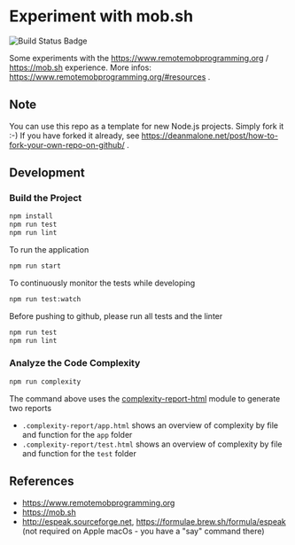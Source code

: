 # Experiment with mob.sh

![Build Status Badge](https://github.com/wonderbird/experiment-with-mob-sh/workflows/Node.js%20CI/badge.svg)

Some experiments with the https://www.remotemobprogramming.org / https://mob.sh experience.
More infos: https://www.remotemobprogramming.org/#resources .

## Note

You can use this repo as a template for new Node.js projects. Simply fork it :-)
If you have forked it already, see https://deanmalone.net/post/how-to-fork-your-own-repo-on-github/ .

## Development

### Build the Project

```sh
npm install
npm run test
npm run lint
```

To run the application

```sh
npm run start
```

To continuously monitor the tests while developing

```sh
npm run test:watch
```

Before pushing to github, please run all tests and the linter

```sh
npm run test
npm run lint
```

### Analyze the Code Complexity

```sh
npm run complexity
```

The command above uses the [complexity-report-html](https://github.com/igneel64/complexity-report-html) module to generate two reports

* `.complexity-report/app.html` shows an overview of complexity by file and function for the `app` folder
* `.complexity-report/test.html` shows an overview of complexity by file and function for the `test` folder

## References

* https://www.remotemobprogramming.org
* https://mob.sh
* http://espeak.sourceforge.net, https://formulae.brew.sh/formula/espeak (not required on Apple macOs - you have a "say" command there)
